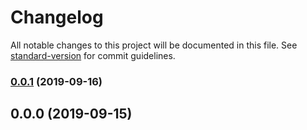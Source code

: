 # Changelog

All notable changes to this project will be documented in this file. See [standard-version](https://github.com/conventional-changelog/standard-version) for commit guidelines.

### [0.0.1](https://github.com/ZeroT2S/lazy-loader/compare/v0.0.0...v0.0.1) (2019-09-16)

## 0.0.0 (2019-09-15)
